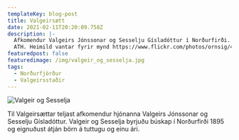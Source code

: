 ```yaml
---
templateKey: blog-post
title: Valgeirsætt
date: 2021-02-11T20:20:09.758Z
description: |-
  Afkomendur Valgeirs Jónssonar og Sesselju Gísladóttur í Norðurfirði.
  ATH. Heimild vantar fyrir mynd https://www.flickr.com/photos/ornsig/405125974
featuredpost: false
featuredimage: /img/valgeir_og_sesselja.jpg
tags:
  - Norðurfjörður
  - Valgeirsstaðir
---
```

![Valgeir og Sesselja](/img/valgeir_og_sesselja.jpg)

Til Valgeirsættar teljast afkomendur hjónanna Valgeirs Jónssonar og Sesselju Gísladóttur. Valgeir og Sesselja byrjuðu búskap í Norðurfirði 1895 og eignuðust átján börn á tuttugu og einu ári.